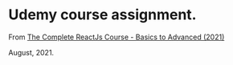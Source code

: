 # Udemy course assignment.

From [The Complete ReactJs Course - Basics to Advanced (2021)](https://www.udemy.com/share/102ZgC3@_I99V8U7mZ9l2xpJSAQsK-l8rnP_34AieszSs2T3KXzyFnB8gTxI7V9LolBc1PPgWw==/)

August, 2021.
